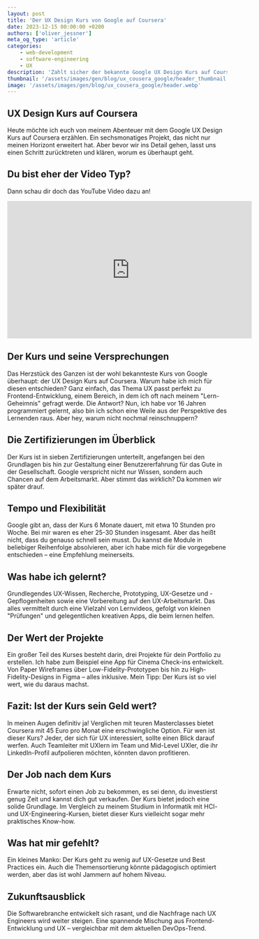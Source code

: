 ```yaml
---
layout: post
title: 'Der UX Design Kurs von Google auf Coursera'
date: 2023-12-15 00:00:00 +0200
authors: ['oliver_jessner']
meta_og_type: 'article'
categories:
    - web-development
    - software-engineering
    - UX
description: 'Zahlt sicher der bekannte Google UX Design Kurs auf Coursera auch 2024 noch aus?'
thumbnail: '/assets/images/gen/blog/ux_cousera_google/header_thumbnail.webp'
image: '/assets/images/gen/blog/ux_cousera_google/header.webp'
---
```


## UX Design Kurs auf Coursera

Heute möchte ich euch von meinem Abenteuer mit dem Google UX Design Kurs auf Coursera erzählen. Ein sechsmonatiges Projekt, das nicht nur meinen Horizont erweitert hat. Aber bevor wir ins Detail gehen, lasst uns einen Schritt zurücktreten und klären, worum es überhaupt geht.

## Du bist eher der Video Typ?

Dann schau dir doch das YouTube Video dazu an!

<iframe width="560" height="315" src="https://www.youtube.com/embed/ReDldxLCE14?si=LoeIUo0ZxPIqkDqq" title="YouTube video player" frameborder="0" allow="accelerometer; autoplay; clipboard-write; encrypted-media; gyroscope; picture-in-picture; web-share" allowfullscreen></iframe>

## Der Kurs und seine Versprechungen

Das Herzstück des Ganzen ist der wohl bekannteste Kurs von Google überhaupt: der UX Design Kurs auf Coursera. Warum habe ich mich für diesen entschieden? Ganz einfach, das Thema UX passt perfekt zu Frontend-Entwicklung, einem Bereich, in dem ich oft nach meinem "Lern-Geheimnis" gefragt werde. Die Antwort? Nun, ich habe vor 16 Jahren programmiert gelernt, also bin ich schon eine Weile aus der Perspektive des Lernenden raus. Aber hey, warum nicht nochmal reinschnuppern?

## Die Zertifizierungen im Überblick

Der Kurs ist in sieben Zertifizierungen unterteilt, angefangen bei den Grundlagen bis hin zur Gestaltung einer Benutzererfahrung für das Gute in der Gesellschaft. Google verspricht nicht nur Wissen, sondern auch Chancen auf dem Arbeitsmarkt. Aber stimmt das wirklich? Da kommen wir später drauf.

## Tempo und Flexibilität

Google gibt an, dass der Kurs 6 Monate dauert, mit etwa 10 Stunden pro Woche. Bei mir waren es eher 25-30 Stunden insgesamt. Aber das heißt nicht, dass du genauso schnell sein musst. Du kannst die Module in beliebiger Reihenfolge absolvieren, aber ich habe mich für die vorgegebene entschieden – eine Empfehlung meinerseits.

## Was habe ich gelernt?

Grundlegendes UX-Wissen, Recherche, Prototyping, UX-Gesetze und -Gepflogenheiten sowie eine Vorbereitung auf den UX-Arbeitsmarkt. Das alles vermittelt durch eine Vielzahl von Lernvideos, gefolgt von kleinen "Prüfungen" und gelegentlichen kreativen Apps, die beim lernen helfen.

## Der Wert der Projekte

Ein großer Teil des Kurses besteht darin, drei Projekte für dein Portfolio zu erstellen. Ich habe zum Beispiel eine App für Cinema Check-ins entwickelt. Von Paper Wireframes über Low-Fidelity-Prototypen bis hin zu High-Fidelity-Designs in Figma – alles inklusive. Mein Tipp: Der Kurs ist so viel wert, wie du daraus machst.

## Fazit: Ist der Kurs sein Geld wert?

In meinen Augen definitiv ja! Verglichen mit teuren Masterclasses bietet Coursera mit 45 Euro pro Monat eine erschwingliche Option. Für wen ist dieser Kurs? Jeder, der sich für UX interessiert, sollte einen Blick darauf werfen. Auch Teamleiter mit UXlern im Team und Mid-Level UXler, die ihr LinkedIn-Profil aufpolieren möchten, könnten davon profitieren.

## Der Job nach dem Kurs

Erwarte nicht, sofort einen Job zu bekommen, es sei denn, du investierst genug Zeit und kannst dich gut verkaufen. Der Kurs bietet jedoch eine solide Grundlage. Im Vergleich zu meinem Studium in Informatik mit HCI- und UX-Engineering-Kursen, bietet dieser Kurs vielleicht sogar mehr praktisches Know-how.

## Was hat mir gefehlt?

Ein kleines Manko: Der Kurs geht zu wenig auf UX-Gesetze und Best Practices ein. Auch die Themensortierung könnte pädagogisch optimiert werden, aber das ist wohl Jammern auf hohem Niveau.

## Zukunftsausblick

Die Softwarebranche entwickelt sich rasant, und die Nachfrage nach UX Engineers wird weiter steigen. Eine spannende Mischung aus Frontend-Entwicklung und UX – vergleichbar mit dem aktuellen DevOps-Trend.

